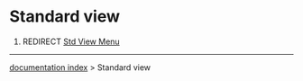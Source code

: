 # Standard view
1.  REDIRECT [Std View Menu](Std_View_Menu.md)

---
[documentation index](../README.md) > Standard view
